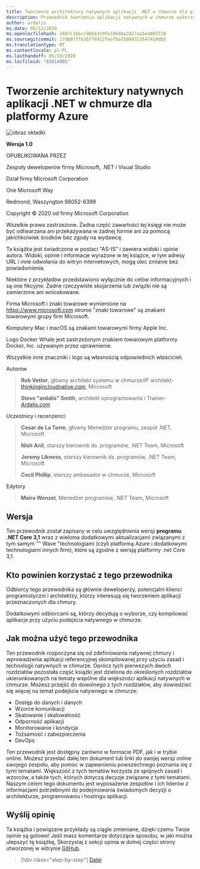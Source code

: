 ```yaml
---
title: Tworzenie architektury natywnych aplikacji .NET w chmurze dla platformy Azure
description: Przewodnik tworzenia aplikacji natywnych w chmurze wykorzystujących kontenery, mikrousługi i funkcje bezserwerowe platformy Azure.
author: ardalis
ms.date: 05/13/2020
ms.openlocfilehash: 1607c1bbcc9bbb3c9fe19840a2827aa5ea083728
ms.sourcegitcommit: 27db07ffb26f76912feefba7b884313547410db5
ms.translationtype: MT
ms.contentlocale: pl-PL
ms.lasthandoff: 05/19/2020
ms.locfileid: "83614005"
---
```

# <a name="architecting-cloud-native-net-applications-for-azure"></a>Tworzenie architektury natywnych aplikacji .NET w chmurze dla platformy Azure

![obraz okładki](./media/cover.png)

**Wersja 1.0**

OPUBLIKOWANA PRZEZ

Zespoły deweloperów firmy Microsoft, .NET i Visual Studio

Dział firmy Microsoft Corporation

One Microsoft Way

Redmond, Waszyngton 98052-6399

Copyright &copy; 2020 od firmy Microsoft Corporation

Wszelkie prawa zastrzeżone. Żadna część zawartości tej księgi nie może być odtwarzana ani przekazywana w żadnej formie ani za pomocą jakichkolwiek środków bez zgody na wydawcę.

Ta książka jest świadczona w postaci "AS-IS" i zawiera widoki i opinie autora. Widoki, opinie i informacje wyrażone w tej książce, w tym adresy URL i inne odwołania do witryn internetowych, mogą ulec zmianie bez powiadomienia.

Niektóre z przykładów przedstawiono wyłącznie do celów informacyjnych i są one fikcyjne. Żadne rzeczywiste skojarzenia lub związki nie są zamierzone ani wnioskowane.

Firma Microsoft i znaki towarowe wymienione na https://www.microsoft.com stronie "znaki towarowe" są znakami towarowymi grupy firm Microsoft.

Komputery Mac i macOS są znakami towarowymi firmy Apple Inc.

Logo Docker Whale jest zastrzeżonym znakiem towarowym platformy Docker, Inc. używanym przez uprawnienie.

Wszystkie inne znaczniki i logo są własnością odpowiednich właścicieli.

Autorów

> **Rob Vettor**, główny architekt systemu w chmurze/IP architekt- [thinkingincloudnative.com](http://thinkingincloudnative.com/about/), Microsoft
>
> **Steve "ardalis" Smith**, architekt oprogramowania i Trainer- [Ardalis.com](https://ardalis.com)

Uczestnicy i recenzenci:

> **Cesar de La Torre**, główny Menedżer programu, zespół .NET, Microsoft
>
> **Nish Anil**, starszy kierownik ds. programów, .NET Team, Microsoft
>
> **Jeremy Likness**, starszy kierownik ds. programów, .NET Team, Microsoft
>
> **Cecil Phillip**, starszy ambasador w chmurze, Microsoft

Edytory

> **Maira Wenzel**, Menedżer programów, .NET Team, Microsoft

## <a name="version"></a>Wersja

Ten przewodnik został zapisany w celu uwzględnienia wersji **programu .NET Core 3,1** wraz z wieloma dodatkowymi aktualizacjami związanymi z tym samym "" Wave "technologiami (czyli platformą Azure i dodatkowymi technologiami innych firm), które są zgodne z wersją platformy .net Core 3,1.

## <a name="who-should-use-this-guide"></a>Kto powinien korzystać z tego przewodnika

Odbiorcy tego przewodnika są głównie deweloperzy, potencjalni klienci programistyczni i architektzy, którzy interesują się tworzeniem aplikacji przeznaczonych dla chmury.

Dodatkowymi odbiorcami są, którzy decydują o wyborze, czy kompilować aplikacje przy użyciu podejścia natywnego w chmurze.

## <a name="how-you-can-use-this-guide"></a>Jak można użyć tego przewodnika

Ten przewodnik rozpoczyna się od zdefiniowania natywnej chmury i wprowadzenia aplikacji referencyjnej skompilowanej przy użyciu zasad i technologii natywnych w chmurze. Oprócz tych pierwszych dwóch rozdziałów pozostała część książki jest dzielona do określonych rozdziałów ukierunkowanych na tematy wspólne dla większości aplikacji natywnych w chmurze. Możesz przejść do dowolnego z tych rozdziałów, aby dowiedzieć się więcej na temat podejścia natywnego w chmurze:

- Dostęp do danych i danych
- Wzorce komunikacji
- Skalowanie i skalowalność
- Odporność aplikacji
- Monitorowanie i kondycja
- Tożsamość i zabezpieczenia
- DevOps

Ten przewodnik jest dostępny zarówno w formacie PDF, jak i w trybie online. Możesz przesłać dalej ten dokument lub linki do swojej wersji online swojego zespołu, aby pomóc w zapewnieniu powszechnego poznania się z tymi tematami. Większość z tych tematów korzysta ze spójnych zasad i wzorców, a także tych, których dotyczą decyzje związane z tymi tematami. Naszym celem tego dokumentu jest wyposażenie zespołów i ich liderów z informacjami potrzebnymi do podejmowania świadomych decyzji o architekturze, programowaniu i hostingu aplikacji.

## <a name="send-your-feedback"></a>Wyślij opinię

Ta książka i powiązane przykłady są ciągle zmieniane, dzięki czemu Twoje opinie są gotowe! Jeśli masz komentarze dotyczące sposobu, w jaki można ulepszyć tę książkę, Skorzystaj z sekcji opinia w dolnej części strony utworzonej w witrynie [GitHub](https://github.com/dotnet/docs/issues).

>[!div class="step-by-step"]
>[Dalej](introduction.md)
